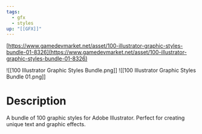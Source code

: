 ```yaml
---
tags:
  - gfx
  - styles
up: "[[GFX]]"
---
```

[https://www.gamedevmarket.net/asset/100-illustrator-graphic-styles-bundle-01-8326](https://www.gamedevmarket.net/asset/100-illustrator-graphic-styles-bundle-01-8326)

![[100 Illustrator Graphic Styles Bundle.png]]
![[100 Illustrator Graphic Styles Bundle 01.png]]

# Description
A bundle of 100 graphic styles for Adobe Illustrator. Perfect for creating unique text and graphic effects.
